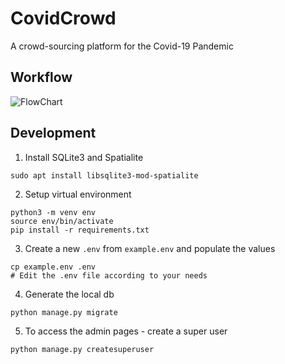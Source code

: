 # CovidCrowd

A crowd-sourcing platform for the Covid-19 Pandemic

## Workflow

![FlowChart](https://github.com/tecoholic/CovidCrowd/raw/master/docs/CovidCrowd-Workflow.png)


## Development

1. Install SQLite3 and Spatialite

```shell script
sudo apt install libsqlite3-mod-spatialite
```

2. Setup virtual environment

```shell script
python3 -m venv env
source env/bin/activate
pip install -r requirements.txt
```

3. Create a new `.env` from `example.env` and populate the values

```shell script
cp example.env .env
# Edit the .env file according to your needs
```

4. Generate the local db

```shell script
python manage.py migrate
```

5. To access the admin pages - create a super user

```shell script
python manage.py createsuperuser
```
